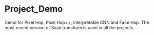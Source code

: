 # Project_Demo
Demo for Pixel Hop, Pixel Hop++, Interpretable CNN and Face Hop. The most recent version of Saab transform is used in all the projects.
